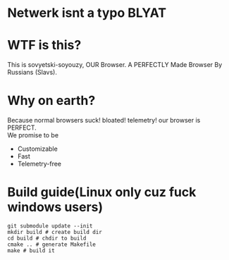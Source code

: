 # Netwerk isnt a typo BLYAT
# WTF is this?
This is sovyetski-soyouzy, OUR Browser. A PERFECTLY Made Browser By Russians (Slavs).

# Why on earth?
Because normal browsers suck! bloated! telemetry! our browser is PERFECT.</br>
We promise to be 
* Customizable
* Fast
* Telemetry-free

# Build guide(Linux only cuz fuck windows users)
```
git submodule update --init
mkdir build # create build dir
cd build # chdir to build
cmake .. # generate Makefile
make # build it
```